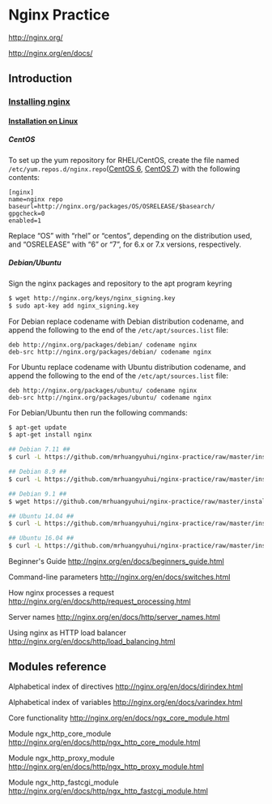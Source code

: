 # Nginx Practice

http://nginx.org/

http://nginx.org/en/docs/

## Introduction

### [Installing nginx](http://nginx.org/en/docs/install.html)

#### [Installation on Linux](http://nginx.org/en/linux_packages.html)

##### CentOS

To set up the yum repository for RHEL/CentOS, create the file named `/etc/yum.repos.d/nginx.repo`([CentOS 6](https://gist.github.com/mrhuangyuhui/f36ba0110f60c1f1756a49d105ef292d#file-nginx-centos6-repo), [CentOS 7](https://gist.github.com/mrhuangyuhui/f36ba0110f60c1f1756a49d105ef292d#file-nginx-centos7-repo)) with the following contents:

```
[nginx]
name=nginx repo
baseurl=http://nginx.org/packages/OS/OSRELEASE/$basearch/
gpgcheck=0
enabled=1
```

Replace “OS” with “rhel” or “centos”, depending on the distribution used, and “OSRELEASE” with “6” or “7”, for 6.x or 7.x versions, respectively.

##### Debian/Ubuntu

Sign the nginx packages and repository to the apt program keyring
```bash
$ wget http://nginx.org/keys/nginx_signing.key
$ sudo apt-key add nginx_signing.key
```

For Debian replace codename with Debian distribution codename, and append the following to the end of the `/etc/apt/sources.list` file:
```
deb http://nginx.org/packages/debian/ codename nginx
deb-src http://nginx.org/packages/debian/ codename nginx
```

For Ubuntu replace codename with Ubuntu distribution codename, and append the following to the end of the `/etc/apt/sources.list` file:
```
deb http://nginx.org/packages/ubuntu/ codename nginx
deb-src http://nginx.org/packages/ubuntu/ codename nginx
```

For Debian/Ubuntu then run the following commands:
```bash
$ apt-get update
$ apt-get install nginx
```

```bash
## Debian 7.11 ##
$ curl -L https://github.com/mrhuangyuhui/nginx-practice/raw/master/install-nginx-debian7.sh | bash

## Debian 8.9 ##
$ curl -L https://github.com/mrhuangyuhui/nginx-practice/raw/master/install-nginx-debian8.sh | bash

## Debian 9.1 ##
$ wget https://github.com/mrhuangyuhui/nginx-practice/raw/master/install-nginx-debian9.sh && $ sh -x install-nginx-debian9.sh

## Ubuntu 14.04 ##
$ curl -L https://github.com/mrhuangyuhui/nginx-practice/raw/master/install-nginx-ubuntu1404.sh | bash

## Ubuntu 16.04 ##
$ curl -L https://github.com/mrhuangyuhui/nginx-practice/raw/master/install-nginx-ubuntu1604.sh | bash
```


Beginner's Guide
http://nginx.org/en/docs/beginners_guide.html

Command-line parameters
http://nginx.org/en/docs/switches.html

How nginx processes a request
http://nginx.org/en/docs/http/request_processing.html

Server names
http://nginx.org/en/docs/http/server_names.html

Using nginx as HTTP load balancer
http://nginx.org/en/docs/http/load_balancing.html

## Modules reference

Alphabetical index of directives
http://nginx.org/en/docs/dirindex.html

Alphabetical index of variables
http://nginx.org/en/docs/varindex.html

Core functionality
http://nginx.org/en/docs/ngx_core_module.html

Module ngx_http_core_module
http://nginx.org/en/docs/http/ngx_http_core_module.html

Module ngx_http_proxy_module
http://nginx.org/en/docs/http/ngx_http_proxy_module.html

Module ngx_http_fastcgi_module
http://nginx.org/en/docs/http/ngx_http_fastcgi_module.html
